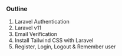 ### Outline

1. Laravel Authentication
2. Laravel v11
3. Email Verification
4. Install Tailwind CSS with Laravel
5. Register, Login, Logout & Remember user
